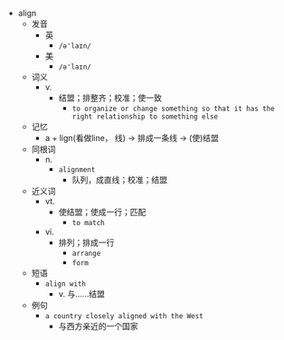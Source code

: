 - align
  - 发音
    - 英
      - `/ə'laɪn/`
    - 美
      - `/ə'laɪn/`
  - 词义
    - v.
      - 结盟；排整齐；校准；使一致
        - `to organize or change something so that it has the right relationship to something else`
  - 记忆
    - a + lign(看做line， 线) → 排成一条线 → (使)结盟
  - 同根词
    - n.
      - `alignment`
        - 队列，成直线；校准；结盟
  - 近义词
    - vt.
      - 使结盟；使成一行；匹配
        - `to match`
    - vi.
      - 排列；排成一行
        - `arrange`
        - `form`
  - 短语
    - `align with`
      - v. 与……结盟 
  - 例句
    - `a country closely aligned with the West`
      - 与西方亲近的一个国家

